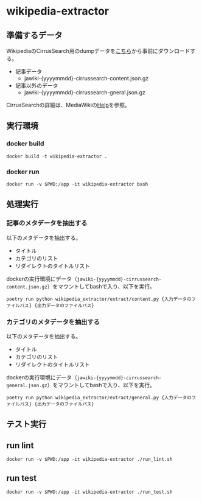 # wikipedia-extractor
## 準備するデータ
WikipediaのCirrusSearch用のdumpデータを[こちら](https://dumps.wikimedia.org/other/cirrussearch/)から事前にダウンロードする。

- 記事データ
  - jawiki-{yyyymmdd}-cirrussearch-content.json.gz
- 記事以外のデータ
  - jawiki-{yyyymmdd}-cirrussearch-gneral.json.gz

CirrusSearchの詳細は、MediaWikiの[Help](https://www.mediawiki.org/wiki/Help:CirrusSearch/ja)を参照。

## 実行環境
### docker build
```
docker build -t wikipedia-extractor .
```

### docker run
```
docker run -v $PWD:/app -it wikipedia-extractor bash
```
## 処理実行
### 記事のメタデータを抽出する
以下のメタデータを抽出する。

- タイトル
- カテゴリのリスト
- リダイレクトのタイトルリスト

dockerの実行環境にデータ（`jawiki-{yyyymmdd}-cirrussearch-content.json.gz`）をマウントしてbashで入り、以下を実行。

```
poetry run python wikipedia_extractor/extract/content.py {入力データのファイルパス} {出力データのファイルパス}
```

### カテゴリのメタデータを抽出する
以下のメタデータを抽出する。

- タイトル
- カテゴリのリスト
- リダイレクトのタイトルリスト

dockerの実行環境にデータ（`jawiki-{yyyymmdd}-cirrussearch-general.json.gz`）をマウントしてbashで入り、以下を実行。

```
poetry run python wikipedia_extractor/extract/general.py {入力データのファイルパス} {出力データのファイルパス}
```

## テスト実行
## run lint
```
docker run -v $PWD:/app -it wikipedia-extractor ./run_lint.sh
```

## run test
```
docker run -v $PWD:/app -it wikipedia-extractor ./run_test.sh
```
